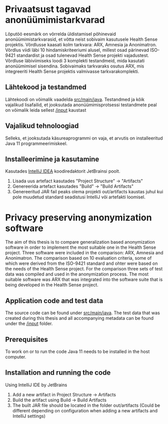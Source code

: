 # Privaatsust tagavad anonüümimistarkvarad 

Lõputöö eesmärk on võrrelda üldistamisel põhinevaid anonüümimistarkvarasid, et võtta neist sobivaim kasutusele Health Sense projektis. Võrdlusse kaasati kolm tarkvara: ARX, Amnesia ja Anonimatron. Võrdlus viidi läbi 10 hindamiskriteeriumi alusel, millest osad pärinevad ISO-9421 standardist ja osad tulenevad Health Sense projekti vajadustest. Võrdluse läbiviimiseks loodi 3 komplekti testandmeid, mida kasutati anonüümimisel sisendina. Sobivaimaks tarkvaraks osutus ARX, mis integreeriti Health Sense projektis valmivasse tarkvarakomplekti. 

## Lähtekood ja testandmed

Lähtekoodi on võimalik vaadelda [src/main/java](https://github.com/allanalikas/ARX-CLI/tree/main/src/main/java). Testandmed ja kõik vajalikud lisafailid, et jooksutada anonüümimisprotsessi testandmete peal on võimalik leida sellest [/input](https://github.com/allanalikas/ARX-CLI/tree/main/input) kaustast

## Vajalikud tehnoloogiad

Selleks, et jooksutada käsureaprogrammi on vaja, et arvutis on installeeritud Java 11 programmeerimiskeel.


## Installeerimine ja kasutamine

Kasutades [IntelliJ IDEA](https://www.jetbrains.com/idea/) koodiredaktorit JetBrainsi poolt.

1. Lisada uus artefact kasutades "Project Structure" -> "Artifacts"
1. Genereerida artefact kasutades "Build" -> "Build Artifacts"
1. Genereeritud JAR fail peaks olema projekti out/artifacts kaustas juhul kui pole muudetud standard seadistusi IntelliJ või artefakti loomisel.

# Privacy preserving anonymization software

The aim of this thesis is to compare generalization based anonymization software in order to implement the most suitable one in the Health Sense project. Three software were included in the comparison: ARX, Amnesia and Anonimatron. The comparison based on 10 evaluation criteria, some of which were derived from the ISO-9421 standard and ohter were based on the needs of the Health Sense project. For the comparison three sets of test data was compiled and used in the anonymization process. The most suitable software was ARX that was integrated into the software suite that is being developed in the Health Sense project.  

## Application code and test data

The source code can be found under [src/main/java](https://github.com/allanalikas/ARX-CLI/tree/main/src/main/java). The test data that was created during this thesis and all accompanying metadata can be found under the [/input](https://github.com/allanalikas/ARX-CLI/tree/main/input) folder.

## Prerequisites

To work on or to run the code Java 11 needs to be installed in the host computer.

## Installation and running the code

Using IntelliJ IDE by JetBrains

1. Add a new artifact in Project Structure -> Artifacts
1. Build the artifact using Build -> Build Artifacts
1. The built JAR file should be located in the folder out/artifacts (Could be different depending on configuration when adding a new artifacts and IntelliJ settings)
